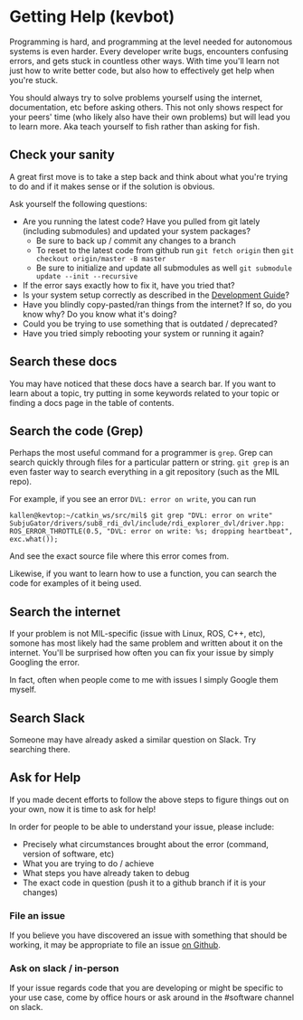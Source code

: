 # Getting Help (kevbot)
Programming is hard, and programming at the level needed for autonomous systems is even harder.
Every developer write bugs, encounters confusing errors, and gets stuck
in countless other ways. With time you'll learn not just how to write better code,
but also how to effectively get help when you're stuck.

You should always try to solve problems yourself using the internet, documentation,
etc before asking others. This not only shows respect for your peers' time (who likely
also have their own problems) but will lead you to learn more. Aka teach yourself to fish rather
than asking for fish.

## Check your sanity
A great first move is to take a step back and think about what you're trying
to do and if it makes sense or if the solution is obvious.

Ask yourself the following questions:

* Are you running the latest code? Have you pulled from git lately (including submodules) and updated your system packages?
  * Be sure to back up / commit any changes to a branch
  * To reset to the latest code from github run `git fetch origin` then `git checkout origin/master -B master`
  * Be sure to initialize and update all submodules as well `git submodule update --init --recursive`
* If the error says exactly how to fix it, have you tried that?
* Is your system setup correctly as described in the [Development Guide](/docs/development/development_guide)?
* Have you blindly copy-pasted/ran things from the internet? If so, do you know why? Do you know what it's doing?
* Could you be trying to use something that is outdated / deprecated?
* Have you tried simply rebooting your system or running it again?


## Search these docs
You may have noticed that these docs have a search bar. If you want
to learn about a topic, try putting in some keywords related to your topic
or finding a docs page in the table of contents.

## Search the code (Grep)
Perhaps the most useful command for a programmer is `grep`. Grep can search
quickly through files for a particular pattern or string. `git grep` is an
even faster way to search everything in a git repository (such as the MIL repo).

For example, if you see an error `DVL: error on write`,
you can run
```
kallen@kevtop:~/catkin_ws/src/mil$ git grep "DVL: error on write"
SubjuGator/drivers/sub8_rdi_dvl/include/rdi_explorer_dvl/driver.hpp:      ROS_ERROR_THROTTLE(0.5, "DVL: error on write: %s; dropping heartbeat", exc.what());
```
And see the exact source file where this error comes from.

Likewise, if you want to learn how to use a function,
you can search the code for examples of it being used.


## Search the internet
If your problem is not MIL-specific (issue with Linux, ROS, C++, etc),
somone has most likely had the same problem and written about it on the internet.
You'll be surprised how often you can fix your issue by simply Googling the error.

In fact, often when people come to me with issues I simply Google them myself.

## Search Slack
Someone may have already asked a similar question on Slack. Try searching there.

## Ask for Help
If you made decent efforts to follow the above steps to figure things out on your own, now it is time to ask for help!

In order for people to be able to understand your issue, please include:

* Precisely what circumstances brought about the error (command, version of software, etc)
* What you are trying to do / achieve
* What steps you have already taken to debug
* The exact code in question (push it to a github branch if it is your changes)


### File an issue
If you believe you have discovered an issue with something that should be working,
it may be appropriate to file an issue [on Github](https://github.com/uf-mil/mil/issues).


### Ask on slack / in-person
If your issue regards code that you are developing or might be specific
to your use case, come by office hours or ask around in the #software channel
on slack.


